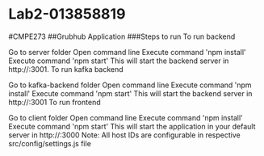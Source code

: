 # Lab2-013858819

#CMPE273
##Grubhub Application
###Steps to run
To run backend

Go to server folder
Open command line
Execute command 'npm install'
Execute command 'npm start' This will start the backend server in http://:3001.
To run kafka backend

Go to kafka-backend folder
Open command line
Execute command 'npm install'
Execute command 'npm start' This will start the backend server in http://:3001
To run frontend

Go to client folder
Open command line
Execute command 'npm install'
Execute command 'npm start' This will start the application in your default server in http://:3000
Note: All host IDs are configurable in respective src/config/settings.js file
